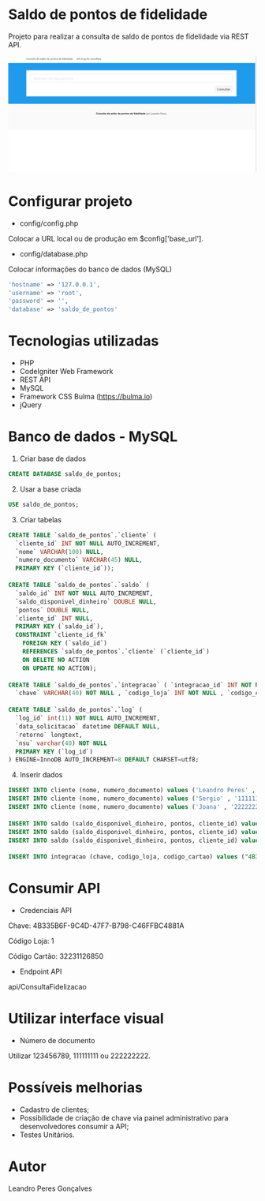 # Saldo de pontos de fidelidade
Projeto para realizar a consulta de saldo de pontos de fidelidade via REST API.

![Demonstração](imgs/demonstracao.gif?raw=true "Demonstração")

# Configurar projeto
- config/config.php


Colocar a URL local ou de produção em $config['base_url'].


- config/database.php


Colocar informações do banco de dados (MySQL)


```php
'hostname' => '127.0.0.1',
'username' => 'root',
'password' => '',
'database' => 'saldo_de_pontos'
```

# Tecnologias utilizadas
- PHP
- CodeIgniter Web Framework
- REST API
- MySQL
- Framework CSS Bulma (https://bulma.io)
- jQuery

# Banco de dados - MySQL
1. Criar base de dados
```sql
CREATE DATABASE saldo_de_pontos;
```
2. Usar a base criada
```sql
USE saldo_de_pontos;
```
3. Criar tabelas
```sql
CREATE TABLE `saldo_de_pontos`.`cliente` (
  `cliente_id` INT NOT NULL AUTO_INCREMENT,
  `nome` VARCHAR(100) NULL,
  `numero_documento` VARCHAR(45) NULL,
  PRIMARY KEY (`cliente_id`));

CREATE TABLE `saldo_de_pontos`.`saldo` (
  `saldo_id` INT NOT NULL AUTO_INCREMENT,
  `saldo_disponivel_dinheiro` DOUBLE NULL,
  `pontos` DOUBLE NULL,
  `cliente_id` INT NULL,
  PRIMARY KEY (`saldo_id`),
  CONSTRAINT `cliente_id_fk`
    FOREIGN KEY (`saldo_id`)
    REFERENCES `saldo_de_pontos`.`cliente` (`cliente_id`)
    ON DELETE NO ACTION
    ON UPDATE NO ACTION);

CREATE TABLE `saldo_de_pontos`.`integracao` ( `integracao_id` INT NOT NULL AUTO_INCREMENT , 
  `chave` VARCHAR(40) NOT NULL , `codigo_loja` INT NOT NULL , `codigo_cartao` BIGINT NOT NULL , PRIMARY KEY (`integracao_id`)) ENGINE = InnoDB;

CREATE TABLE `saldo_de_pontos`.`log` (
  `log_id` int(11) NOT NULL AUTO_INCREMENT,
  `data_solicitacao` datetime DEFAULT NULL,
  `retorno` longtext,
  `nsu` varchar(40) NOT NULL
  PRIMARY KEY (`log_id`)
) ENGINE=InnoDB AUTO_INCREMENT=8 DEFAULT CHARSET=utf8;
```
4. Inserir dados
```sql
INSERT INTO cliente (nome, numero_documento) values ('Leandro Peres' , '123456789');
INSERT INTO cliente (nome, numero_documento) values ('Sergio' , '111111111');
INSERT INTO cliente (nome, numero_documento) values ('Joana' , '222222222');

INSERT INTO saldo (saldo_disponivel_dinheiro, pontos, cliente_id) values (50.0, 20, 1);
INSERT INTO saldo (saldo_disponivel_dinheiro, pontos, cliente_id) values (100.0, 40, 2);
INSERT INTO saldo (saldo_disponivel_dinheiro, pontos, cliente_id) values (150.0, 60, 3);

INSERT INTO integracao (chave, codigo_loja, codigo_cartao) values ("4B335B6F-9C4D-47F7-B798-C46FFBC4881A", 1, 32231126850);
```

# Consumir API
- Credenciais API


Chave: 4B335B6F-9C4D-47F7-B798-C46FFBC4881A

Código Loja: 1

Código Cartão: 32231126850 

- Endpoint API


api/ConsultaFidelizacao

# Utilizar interface visual
- Número de documento


Utilizar 123456789, 111111111 ou 222222222.

# Possíveis melhorias
- Cadastro de clientes;
- Possibilidade de criação de chave via painel administrativo para desenvolvedores consumir a API;
- Testes Unitários.

# Autor
Leandro Peres Gonçalves